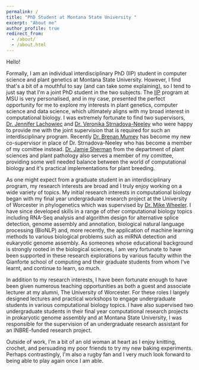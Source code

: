 ```yaml
---
permalink: /
title: "PhD Student at Montana State University "
excerpt: "About me"
author_profile: true
redirect_from: 
  - /about/
  - /about.html
---
```


Hello!

Formally, I am an individual interdisciplinary PhD (IIP) student in computer science and plant genetics at Montana State University. However, I find that's a bit of a mouthful to say (and can take some explaining), so I tend to just say that I'm a joint PhD student in the two subjects. The [IIP](https://www.montana.edu/gradschool/individualinterdisciplinaryphd/index.html) program at MSU is very personalised, and in my case, presented the perfect opportunity for me to explore my interests in plant genetics, computer science and data science, which ultimately aligns with my broad interest in computational biology. I was extremely fortunate to find two supervisors,  [Dr. Jennifer Lachowiec](https://plantsciences.montana.edu/directory/faculty/2030327/jennifer-lachowiec) and [Dr. Veronika Strnadova-Neeley](https://www.cs.montana.edu/directory/2107474/veronika-strnadova-neeley) who were happy to provide me with the joint supervision that is required for such an interdisciplinary program.  Recently [Dr. Brenan Mumey](https://www.cs.montana.edu/bmumey/) has become my new co-supervisor in place of Dr. Strnadova-Neeley who has become a member of my comittee instead. [Dr. Jamie Sherman](https://plantsciences.montana.edu/directory/faculty/1524593/jamie-sherman) from the department of plant sciences and plant pathology also serves a member of my comittee, providing some well needed balance between the world of computational biology and it's practical implementations for plant breeding. 

As one might expect from a graduate student in an interdisciplinary program, my research interests are broad and I truly enjoy working on a wide variety of topics. My initial research interests in computational biology began with my final year undergraduate research project at the University of Worcester in phylogenetics which was supervised by [Dr. Mike Wheeler](https://www.worcester.ac.uk/about/profiles/dr-mike-wheeler). I have since developed skills in a range of other computational biology topics including RNA-Seq analysis and algorithm design for alternative splice detection, genome assembly and annotation, biological natural language processing (BioNLP) and, more recently, the application of machine learning methods to various biological problems such as miRNA detection and eukaryotic genome assembly. As someones whose educational background is strongly rooted in the biological sciences, I am very fortunate to have been supported in these research explorations by various faculty within the Gianforte school of computing and their graduate students from whom I've learnt, and continue to learn, so much. 

In addition to my research interests, I have been fortunate enough to have been given numerous teaching opportunities as both a guest and associate lecturer at my alumni, The University of Worcester. For these roles I largely designed lectures and practical workshops to engage undergraduate students in various computational biology topics. I have also supervised two undergraduate students in their final year computational research projects in prokaryotic genome assembly and at Montana State University, I was responsible for the supervision of an undergraduate research assistant for an INBRE-funded research project. 

Outside of work, I'm a bit of an old woman at heart as I enjoy knitting, crochet, and persuading my poor friends to try my new baking experiments. Perhaps contrastingly, I'm also a rugby fan and I very much look forward to being able to play again once I am able. 



